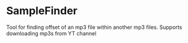 # SampleFinder
Tool for finding offset of an mp3 file within another mp3 files. Supports downloading mp3s from YT channel
